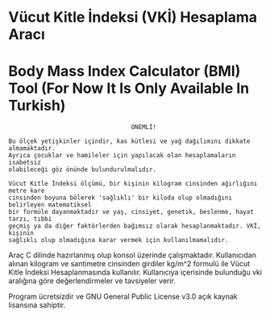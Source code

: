 # Vücut Kitle İndeksi (VKİ) Hesaplama Aracı
# Body Mass Index Calculator (BMI) Tool (For Now It Is Only Available In Turkish)



                                      ÖNEMLİ!

	Bu ölçek yetişkinler içindir, kas kütlesi ve yağ dağılımını dikkate almamaktadır.
	Ayrıca çocuklar ve hamileler için yapılacak olan hesaplamaların isabetsiz
	olabileceği göz önünde bulundurulmalıdır.

	Vücut Kitle İndeksi ölçümü, bir kişinin kilogram cinsinden ağırlığını metre kare
	cinsinden boyuna bölerek 'sağlıklı' bir kiloda olup olmadığını belirleyen matematiksel
	bir formüle dayanmaktadır ve yaş, cinsiyet, genetik, beslenme, hayat tarzı, tıbbi
	geçmiş ya da diğer faktörlerden bağımsız olarak hesaplanmaktadır. VKİ, kişinin
	sağlıklı olup olmadığına karar vermek için kullanılmamalıdır.



Araç C dilinde hazırlanmış olup konsol üzerinde çalışmaktadır. Kullanıcıdan alınan kilogram ve santimetre cinsinden girdiler kg/m^2 formulü ile Vücut Kitle İndeksi Hesaplanmasında kullanılır.
Kullanıcıya içerisinde bulunduğu vki aralığına göre değerlendirmeler ve tavsiyeler verir.

Program ücretsizdir ve GNU General Public License v3.0 açık kaynak lisansına sahiptir.

